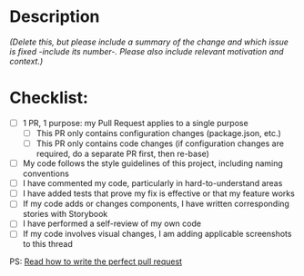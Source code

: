 # Description

*(Delete this, but please include a summary of the change and which issue is fixed -include its number-. Please also include relevant motivation and context.)*

# Checklist:

- [ ] 1 PR, 1 purpose: my Pull Request applies to a single purpose
  - [ ] This PR only contains configuration changes (package.json, etc.)
  - [ ] This PR only contains code changes (if configuration changes are required, do a separate PR first, then re-base)
- [ ] My code follows the style guidelines of this project, including naming conventions
- [ ] I have commented my code, particularly in hard-to-understand areas
- [ ] I have added tests that prove my fix is effective or that my feature works
- [ ] If my code adds or changes components, I have written corresponding stories with Storybook
- [ ] I have performed a self-review of my own code
- [ ] If my code involves visual changes, I am adding applicable screenshots to this thread

PS: [Read how to write the perfect pull request](https://blog.github.com/2015-01-21-how-to-write-the-perfect-pull-request/)
